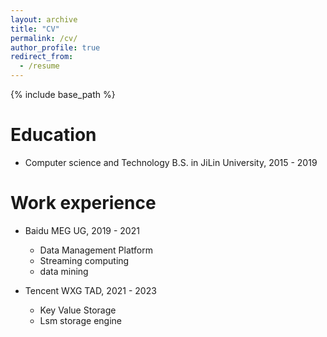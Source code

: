 ```yaml
---
layout: archive
title: "CV"
permalink: /cv/
author_profile: true
redirect_from:
  - /resume
---
```


{% include base_path %}

Education
======

* Computer science and Technology B.S. in JiLin University, 2015 - 2019

Work experience
======

* Baidu MEG UG, 2019 - 2021
  * Data Management Platform
  * Streaming computing
  * data mining
  
* Tencent WXG TAD, 2021 - 2023
  * Key Value Storage
  * Lsm storage engine
  
<!-- Skills
======
* Skill 1
* Skill 2
  * Sub-skill 2.1
  * Sub-skill 2.2
  * Sub-skill 2.3
* Skill 3

Publications
======
  <ul>{% for post in site.publications %}
    {% include archive-single-cv.html %}
  {% endfor %}</ul>
  
Talks
======
  <ul>{% for post in site.talks %}
    {% include archive-single-talk-cv.html %}
  {% endfor %}</ul>
  
Teaching
======
  <ul>{% for post in site.teaching %}
    {% include archive-single-cv.html %}
  {% endfor %}</ul>
  
Service and leadership
======
* Currently signed in to 43 different slack teams -->
